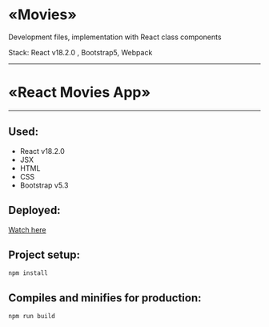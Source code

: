 # «Movies»

Development files, implementation with React class components

Stack: React v18.2.0 , Bootstrap5, Webpack







---
# «React Movies App»
---

## Used:
- React v18.2.0
- JSX
- HTML
- CSS
- Bootstrap v5.3

## Deployed:
[Watch here](https://nda17.github.io/React-Movies)

## Project setup:
```
npm install 
```

## Compiles and minifies for production:
```
npm run build
```